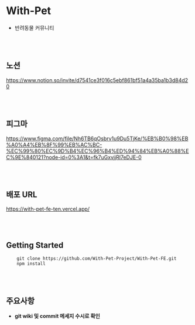 # With-Pet
- 반려동물 커뮤니티

<br><br>

## 노션
https://www.notion.so/invite/d7541ce3f016c5ebf861bf51a4a35ba1b3d84d20

<br><br>

## 피그마
https://www.figma.com/file/Nh6TB6qOsbrv1u9Du5TjKe/%EB%B0%98%EB%A0%A4%EB%8F%99%EB%AC%BC-%EC%99%80%EC%9D%B4%EC%96%B4%ED%94%84%EB%A0%88%EC%9E%840121?node-id=0%3A1&t=fk7uGxvjjRl7eDJE-0

<br><br>

## 배포 URL
https://with-pet-fe-ten.vercel.app/

<br><br>

## Getting Started
```
    git clone https://github.com/With-Pet-Project/With-Pet-FE.git
    npm install
```
<br><br>

## 주요사항
- **git wiki 및 commit 메세지 수시로 확인**